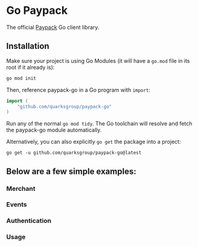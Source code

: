 # Go Paypack
The official [Paypack](https://payments.paypack.rw/) Go client library.

## Installation

Make sure your project is using Go Modules (it will have a `go.mod` file in its
root if it already is):

``` sh
go mod init
```

Then, reference paypack-go in a Go program with `import`:

``` go
import (
    "github.com/quarksgroup/paypack-go"
)
```

Run any of the normal `go mod tidy`. The Go
toolchain will resolve and fetch the paypack-go module automatically.

Alternatively, you can also explicitly `go get` the package into a project:

```
go get -u github.com/quarksgroup/paypack-go@latest
```

## Below are a few simple examples:

### Merchant

### Events

### Authentication

### Usage

[api-docs]: http://payments.paypack.rw/api
